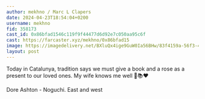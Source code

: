 ```yaml
---
author: mekhno / Marc L Clapers
date: 2024-04-23T18:54:04+0200
username: mekhno
fid: 358173
cast_id: 0x86bfad1546c119f9f44477d6d92e7c050aa95c6f
cast: https://farcaster.xyz/mekhno/0x86bfad15
image: https://imagedelivery.net/BXluQx4ige9GuW0Ia56BHw/83f4159a-56f3-4261-ee13-c4982aceca00/original
layout: post
---
```


Today in Catalunya, tradition says we must give a book and a rose as a present to our loved ones. My wife knows me well 🌹📚❤️

Dore Ashton - Noguchi. East and west

<img src='https://imagedelivery.net/BXluQx4ige9GuW0Ia56BHw/83f4159a-56f3-4261-ee13-c4982aceca00/original' alt='' referrerpolicy='no-referrer'/>
